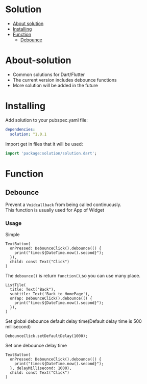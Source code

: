 # Solution

- [About solution](#About-solution)
- [Installing](#Installing)
- [Function](#Function)
    - [Debounce](#Debounce)


# About-solution
* Common solutions for Dart/Flutter
* The current version includes debounce functions
* More solution will be added in the future

# Installing
Add solution to your pubspec.yaml file:

```yaml
dependencies:
  solution: ^1.0.1
```

Import get in files that it will be used:

```dart
import 'package:solution/solution.dart';
```

# Function
## Debounce
Prevent a `Voidcallback` from being called continuously.  
This function is usually used for App of Widget

### Usage
Simple
```
TextButton(
  onPressed: DebounceClick().debounce(() {
    print("time:${DateTime.now().second}");
  }),
  child: const Text("Click")
)
```
The `debounce()` is return `function()`,so you can use many place.
```
ListTile(
  title: Text("Back"),
  subtitle: Text('Back to HomePage'),
  onTap: DebounceClick().debounce(() {
    print("time:${DateTime.now().second}");
  }),
)
```
Set global debounce default delay time(Default delay time is 500 millisecond)
```
DebounceClick.setDefaultDelay(1000);
```
Set one debounce delay time
```
TextButton(
  onPressed: DebounceClick().debounce(() {
    print("time:${DateTime.now().second}");
  }, delayMillisecond: 1000),
  child: const Text("Click")
)
```




